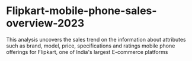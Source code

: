 # Flipkart-mobile-phone-sales-overview-2023
This analysis uncovers the sales trend on the information about attributes such as brand, model, price, specifications and ratings mobile phone offerings for Flipkart, one of India's largest E-commerce platforms
